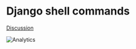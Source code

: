 # Django shell commands

[Discussion](https://community.theta360.guide/t/building-a-web-site-for-360-images-with-django-bootstrap-a-frame/4589/5?u=codetricity)

![Analytics](https://ga-beacon.appspot.com/UA-73311422-5/theta360-gallery)